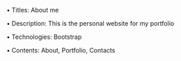 •	Titles:
   About me
   
•	Description:
This is the personal website for my portfolio

•	Technologies:
Bootstrap

•	Contents:
About, Portfolio, Contacts


